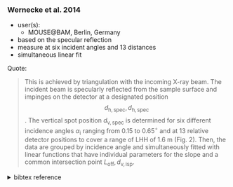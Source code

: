 ### Wernecke et al. 2014

- user(s):
  + MOUSE@BAM, Berlin, Germany
- based on the specular reflection
- measure at six incident angles and 13 distances
- simultaneous linear fit

Quote:
> This is achieved by triangulation with the incoming X-ray beam. The incident beam is specularly reflected from the sample surface and impinges on the detector at a designated position $$d_{\mathrm{h,spec}}, d_{\mathrm{h,spec}}$$. The vertical spot position $d_{\mathrm{v,spec}}$ is determined for six different incidence angles $\alpha_{\mathrm{i}}$ ranging from 0.15 to 0.65${}^{\circ}$ and at 13 relative detector positions to cover a range of LHH of 1.6 m (Fig. 2). Then, the data are grouped by incidence angle and simultaneously fitted with linear functions that have individual parameters for the slope and a common intersection point $L_{\mathrm{off}}, d_{\mathrm{v,isp}}$.


<details>
<summary>bibtex reference</summary>

```BibTeX
@article{wernecke14_traceab_gisax_measur_pitch_deter,
author =	 {Jan Wernecke and Michael Krumrey and Armin Hoell and
                R. Joseph Kline and Hung-Kung Liu and Wen-Li Wu},
title =	 {Traceable Gisaxs Measurements for Pitch
                Determination of a 25 Nm Self-Assembled Polymer
                Grating},
journal =	 {Journal of Applied Crystallography},
volume =	 47,
number =	 6,
pages =	 {1912-1920},
year =	 2014,
doi =		 {10.1107/s1600576714021050},
url =		 {http://dx.doi.org/10.1107/S1600576714021050},
DATE_ADDED =	 {Thu Jul 4 13:28:35 2024},
}
```

</details>


